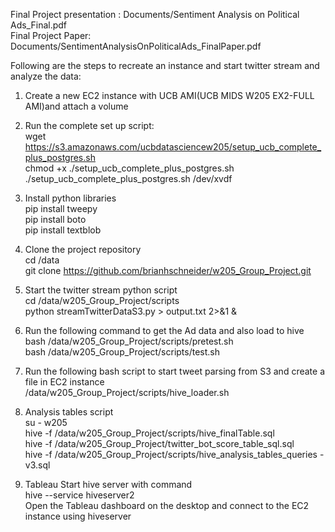 Final Project presentation : Documents/Sentiment Analysis on Political Ads_Final.pdf  
Final Project Paper: Documents/SentimentAnalysisOnPoliticalAds_FinalPaper.pdf  

Following are the steps to recreate an instance and start twitter stream and analyze the data:  

1. Create a new EC2 instance with UCB AMI(UCB MIDS W205 EX2-FULL AMI)and attach a volume  

2. Run the complete set up script:  
	wget https://s3.amazonaws.com/ucbdatasciencew205/setup_ucb_complete_plus_postgres.sh  
	chmod +x ./setup_ucb_complete_plus_postgres.sh  
	./setup_ucb_complete_plus_postgres.sh /dev/xvdf  

3. Install python libraries  
	pip install tweepy  
	pip install boto  
	pip install textblob  
	
4. Clone the project repository  
	cd /data  
	git clone https://github.com/brianhschneider/w205_Group_Project.git  

5. Start the twitter stream python script  
	cd /data/w205_Group_Project/scripts  
	python streamTwitterDataS3.py > output.txt 2>&1 &  

6. Run the following command to get the Ad data and also load to hive  
	bash /data/w205_Group_Project/scripts/pretest.sh  
	bash /data/w205_Group_Project/scripts/test.sh  

7. Run the following bash script to start tweet parsing from S3 and create a file in EC2 instance  
	/data/w205_Group_Project/scripts/hive_loader.sh  
	
8. Analysis tables script  
	su - w205    
	hive -f /data/w205_Group_Project/scripts/hive_finalTable.sql    
	hive -f /data/w205_Group_Project/twitter_bot_score_table_sql.sql  
	hive -f /data/w205_Group_Project/scripts/hive_analysis_tables_queries - v3.sql    

9. Tableau
	Start hive server with command   
		hive --service hiveserver2   
	Open the Tableau dashboard on the desktop and connect to the EC2 instance using hiveserver   
